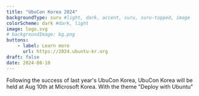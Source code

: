 ```yaml
---
title: "UbuCon Korea 2024"
backgroundType: suru #light, dark, accent, suru, suru-topped, image
colorScheme: dark #dark, light
image: logo.svg
# backgroundImage: bg.png
buttons:
    - label: Learn more
      url: https://2024.ubuntu-kr.org
draft: false
date: 2024-08-10
---
```

Following the success of last year's UbuCon Korea, UbuCon Korea will be held at Aug 10th at Microsoft Korea. With the theme "Deploy with Ubuntu"